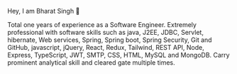 Hey, I am Bharat Singh  👋

Total one years of experience as a Software Engineer. Extremely professional with software skills such as java, J2EE, JDBC, Servlet, hibernate, Web services, Spring, Spring boot, Spring Security, Git and GitHub, javascript, jQuery, React, Redux, Tailwind, REST API, Node, Express, TypeScript, JWT, SMTP, CSS, HTML, MySQL and MongoDB. Carry prominent analytical skill and cleared gate multiple times.
